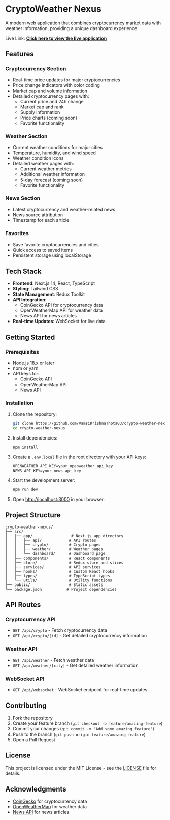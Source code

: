 # CryptoWeather Nexus

A modern web application that combines cryptocurrency market data with weather information, providing a unique dashboard experience.

Live Link: **[Click here to view the live application](https://crypto-weather-nexus.vercel.app/)**

## Features

### Cryptocurrency Section

- Real-time price updates for major cryptocurrencies
- Price change indicators with color coding
- Market cap and volume information
- Detailed cryptocurrency pages with:
  - Current price and 24h change
  - Market cap and rank
  - Supply information
  - Price charts (coming soon)
  - Favorite functionality

### Weather Section

- Current weather conditions for major cities
- Temperature, humidity, and wind speed
- Weather condition icons
- Detailed weather pages with:
  - Current weather metrics
  - Additional weather information
  - 5-day forecast (coming soon)
  - Favorite functionality

### News Section

- Latest cryptocurrency and weather-related news
- News source attribution
- Timestamp for each article

### Favorites

- Save favorite cryptocurrencies and cities
- Quick access to saved items
- Persistent storage using localStorage

## Tech Stack

- **Frontend**: Next.js 14, React, TypeScript
- **Styling**: Tailwind CSS
- **State Management**: Redux Toolkit
- **API Integration**:
  - CoinGecko API for cryptocurrency data
  - OpenWeatherMap API for weather data
  - News API for news articles
- **Real-time Updates**: WebSocket for live data

## Getting Started

### Prerequisites

- Node.js 18.x or later
- npm or yarn
- API keys for:
  - CoinGecko API
  - OpenWeatherMap API
  - News API

### Installation

1. Clone the repository:

   ```bash
   git clone https://github.com/VamsiKrishnaThota03/crypto-weather-nexus.git
   cd crypto-weather-nexus
   ```

2. Install dependencies:

   ```bash
   npm install
   ```

3. Create a `.env.local` file in the root directory with your API keys:

   ```
   OPENWEATHER_API_KEY=your_openweather_api_key
   NEWS_API_KEY=your_news_api_key
   ```

4. Start the development server:

   ```bash
   npm run dev
   ```

5. Open [http://localhost:3000](http://localhost:3000) in your browser.

## Project Structure

```
crypto-weather-nexus/
├── src/
│   ├── app/                 # Next.js app directory
│   │   ├── api/            # API routes
│   │   ├── crypto/         # Crypto pages
│   │   ├── weather/        # Weather pages
│   │   └── dashboard/      # Dashboard page
│   ├── components/         # React components
│   ├── store/              # Redux store and slices
│   ├── services/           # API services
│   ├── hooks/              # Custom React hooks
│   ├── types/              # TypeScript types
│   └── utils/              # Utility functions
├── public/                 # Static assets
└── package.json           # Project dependencies
```

## API Routes

### Cryptocurrency API

- `GET /api/crypto` - Fetch cryptocurrency data
- `GET /api/crypto/[id]` - Get detailed cryptocurrency information

### Weather API

- `GET /api/weather` - Fetch weather data
- `GET /api/weather/[city]` - Get detailed weather information

### WebSocket API

- `GET /api/websocket` - WebSocket endpoint for real-time updates

## Contributing

1. Fork the repository
2. Create your feature branch (`git checkout -b feature/amazing-feature`)
3. Commit your changes (`git commit -m 'Add some amazing feature'`)
4. Push to the branch (`git push origin feature/amazing-feature`)
5. Open a Pull Request

## License

This project is licensed under the MIT License - see the [LICENSE](LICENSE) file for details.

## Acknowledgments

- [CoinGecko](https://www.coingecko.com/) for cryptocurrency data
- [OpenWeatherMap](https://openweathermap.org/) for weather data
- [News API](https://newsapi.org/) for news articles
